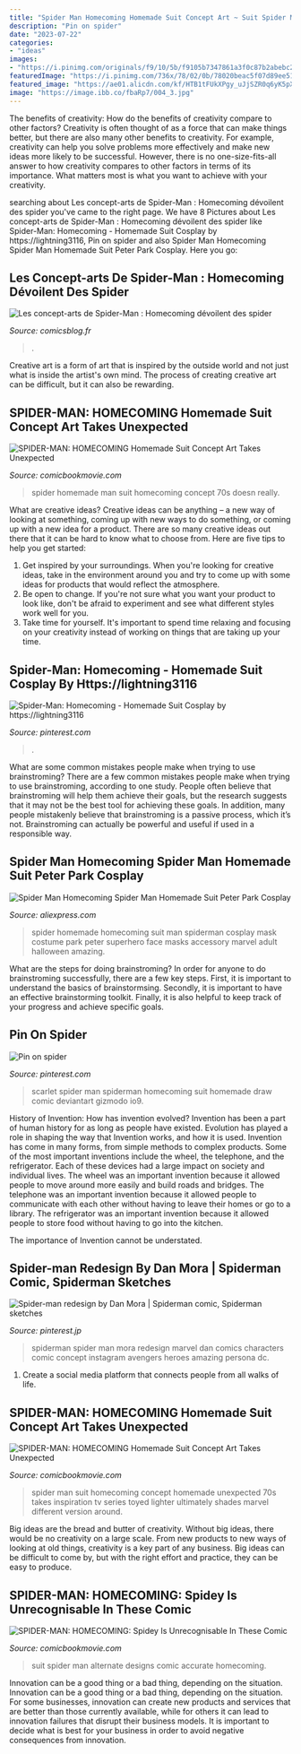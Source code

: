 ```yaml
---
title: "Spider Man Homecoming Homemade Suit Concept Art ~ Suit Spider Man Alternate Designs Comic Accurate Homecoming"
description: "Pin on spider"
date: "2023-07-22"
categories:
- "ideas"
images:
- "https://i.pinimg.com/originals/f9/10/5b/f9105b7347861a3f0c87b2abebc27f77.jpg"
featuredImage: "https://i.pinimg.com/736x/78/02/0b/78020beac5f07d89ee51dec11511182d.jpg"
featured_image: "https://ae01.alicdn.com/kf/HTB1tFUkXPgy_uJjSZR0q6yK5pXa8/Spider-Man-Homecoming-Spider-Man-Homemade-Suit-Peter-Park-Cosplay-Spiderman-Mask-Marvel-Superhero-Costume-Accessory.jpg"
image: "https://image.ibb.co/fbaRp7/004_3.jpg"
---
```



The benefits of creativity: How do the benefits of creativity compare to other factors?
Creativity is often thought of as a force that can make things better, but there are also many other benefits to creativity. For example, creativity can help you solve problems more effectively and make new ideas more likely to be successful. However, there is no one-size-fits-all answer to how creativity compares to other factors in terms of its importance. What matters most is what you want to achieve with your creativity.

	

		
searching about Les concept-arts de Spider-Man : Homecoming dévoilent des spider you've came to the right page. We have 8 Pictures about Les concept-arts de Spider-Man : Homecoming dévoilent des spider like Spider-Man: Homecoming - Homemade Suit Cosplay by https://lightning3116, Pin on spider and also Spider Man Homecoming Spider Man Homemade Suit Peter Park Cosplay. Here you go:
		
    
## Les Concept-arts De Spider-Man : Homecoming Dévoilent Des Spider

<img loading=lazy src="http://www.comicsblog.fr/images/galerie/bigimage/614.jpg" onerror="this.onerror=null;this.src='https://tse4.mm.bing.net/th?id=OIP.Bw3UPhwQDVRUfMW1bimQrAHaLE&amp;pid=15.1';" alt="Les concept-arts de Spider-Man : Homecoming dévoilent des spider">

_Source: comicsblog.fr_

>. 

	

Creative art is a form of art that is inspired by the outside world and not just what is inside the artist's own mind. The process of creating creative art can be difficult, but it can also be rewarding.

    
## SPIDER-MAN: HOMECOMING Homemade Suit Concept Art Takes Unexpected

<img loading=lazy src="https://image.ibb.co/eiGXU7/005_2.jpg" onerror="this.onerror=null;this.src='https://tse3.mm.bing.net/th?id=OIP.Ny0Z1k1RhprY00nH7Nu9ogHaLE&amp;pid=15.1';" alt="SPIDER-MAN: HOMECOMING Homemade Suit Concept Art Takes Unexpected">

_Source: comicbookmovie.com_

>spider homemade man suit homecoming concept 70s doesn really. 

	

What are creative ideas?
Creative ideas can be anything – a new way of looking at something, coming up with new ways to do something, or coming up with a new idea for a product. There are so many creative ideas out there that it can be hard to know what to choose from. Here are five tips to help you get started: 
1) Get inspired by your surroundings. When you're looking for creative ideas, take in the environment around you and try to come up with some ideas for products that would reflect the atmosphere. 
2) Be open to change. If you're not sure what you want your product to look like, don't be afraid to experiment and see what different styles work well for you. 
3) Take time for yourself. It's important to spend time relaxing and focusing on your creativity instead of working on things that are taking up your time.

    
## Spider-Man: Homecoming - Homemade Suit Cosplay By Https://lightning3116

<img loading=lazy src="https://i.pinimg.com/originals/77/3e/5b/773e5baa8e6ece65a18bda01866e4290.png" onerror="this.onerror=null;this.src='https://tse1.mm.bing.net/th?id=OIP.Drw-6sxKp4MgQpXB8-Q30AHaE-&amp;pid=15.1';" alt="Spider-Man: Homecoming - Homemade Suit Cosplay by https://lightning3116">

_Source: pinterest.com_

>. 

	

What are some common mistakes people make when trying to use brainstroming?
There are a few common mistakes people make when trying to use brainstroming, according to one study. People often believe that brainstroming will help them achieve their goals, but the research suggests that it may not be the best tool for achieving these goals. In addition, many people mistakenly believe that brainstroming is a passive process, which it’s not. Brainstroming can actually be powerful and useful if used in a responsible way.

    
## Spider Man Homecoming Spider Man Homemade Suit Peter Park Cosplay

<img loading=lazy src="https://ae01.alicdn.com/kf/HTB1tFUkXPgy_uJjSZR0q6yK5pXa8/Spider-Man-Homecoming-Spider-Man-Homemade-Suit-Peter-Park-Cosplay-Spiderman-Mask-Marvel-Superhero-Costume-Accessory.jpg" onerror="this.onerror=null;this.src='https://tse1.mm.bing.net/th?id=OIP.9YKSD9mxrwWvmyjXcvZZ6wHaHa&amp;pid=15.1';" alt="Spider Man Homecoming Spider Man Homemade Suit Peter Park Cosplay">

_Source: aliexpress.com_

>spider homemade homecoming suit man spiderman cosplay mask costume park peter superhero face masks accessory marvel adult halloween amazing. 

	

What are the steps for doing brainstroming?
In order for anyone to do brainstroming successfully, there are a few key steps. First, it is important to understand the basics of brainstormsing. Secondly, it is important to have an effective brainstorming toolkit. Finally, it is also helpful to keep track of your progress and achieve specific goals.

    
## Pin On Spider

<img loading=lazy src="https://i.pinimg.com/originals/f9/10/5b/f9105b7347861a3f0c87b2abebc27f77.jpg" onerror="this.onerror=null;this.src='https://tse3.mm.bing.net/th?id=OIP.vEOdA5wmQK1pqlNVf7uA7gHaJl&amp;pid=15.1';" alt="Pin on spider">

_Source: pinterest.com_

>scarlet spider man spiderman homecoming suit homemade draw comic deviantart gizmodo io9. 

	

History of Invention: How has invention evolved?
Invention has been a part of human history for as long as people have existed. Evolution has played a role in shaping the way that Invention works, and how it is used. Invention has come in many forms, from simple methods to complex products. 
Some of the most important inventions include the wheel, the telephone, and the refrigerator. Each of these devices had a large impact on society and individual lives. The wheel was an important invention because it allowed people to move around more easily and build roads and bridges. The telephone was an important invention because it allowed people to communicate with each other without having to leave their homes or go to a library. The refrigerator was an important invention because it allowed people to store food without having to go into the kitchen. 

The importance of Invention cannot be understated.

    
## Spider-man Redesign By Dan Mora | Spiderman Comic, Spiderman Sketches

<img loading=lazy src="https://i.pinimg.com/736x/78/02/0b/78020beac5f07d89ee51dec11511182d.jpg" onerror="this.onerror=null;this.src='https://tse1.mm.bing.net/th?id=OIP.ysuAptwKT-aoyr85XmNIFQHaHa&amp;pid=15.1';" alt="Spider-man redesign by Dan Mora | Spiderman comic, Spiderman sketches">

_Source: pinterest.jp_

>spiderman spider man mora redesign marvel dan comics characters comic concept instagram avengers heroes amazing persona dc. 

	

1. Create a social media platform that connects people from all walks of life. 

    
## SPIDER-MAN: HOMECOMING Homemade Suit Concept Art Takes Unexpected

<img loading=lazy src="https://image.ibb.co/fbaRp7/004_3.jpg" onerror="this.onerror=null;this.src='https://tse4.mm.bing.net/th?id=OIP.RFvSCS2uHUaiBt33u1ZgLAHaLA&amp;pid=15.1';" alt="SPIDER-MAN: HOMECOMING Homemade Suit Concept Art Takes Unexpected">

_Source: comicbookmovie.com_

>spider man suit homecoming concept homemade unexpected 70s takes inspiration tv series toyed lighter ultimately shades marvel different version around. 

	

Big ideas are the bread and butter of creativity. Without big ideas, there would be no creativity on a large scale. From new products to new ways of looking at old things, creativity is a key part of any business. Big ideas can be difficult to come by, but with the right effort and practice, they can be easy to produce.

    
## SPIDER-MAN: HOMECOMING: Spidey Is Unrecognisable In These Comic

<img loading=lazy src="https://image.ibb.co/nRaYSS/036_2.jpg" onerror="this.onerror=null;this.src='https://tse3.mm.bing.net/th?id=OIP._g042-H4CDsxpL7I6B-voAHaK8&amp;pid=15.1';" alt="SPIDER-MAN: HOMECOMING: Spidey Is Unrecognisable In These Comic">

_Source: comicbookmovie.com_

>suit spider man alternate designs comic accurate homecoming. 

	

Innovation can be a good thing or a bad thing, depending on the situation.
Innovation can be a good thing or a bad thing, depending on the situation. For some businesses, innovation can create new products and services that are better than those currently available, while for others it can lead to innovation failures that disrupt their business models. It is important to decide what is best for your business in order to avoid negative consequences from innovation.

